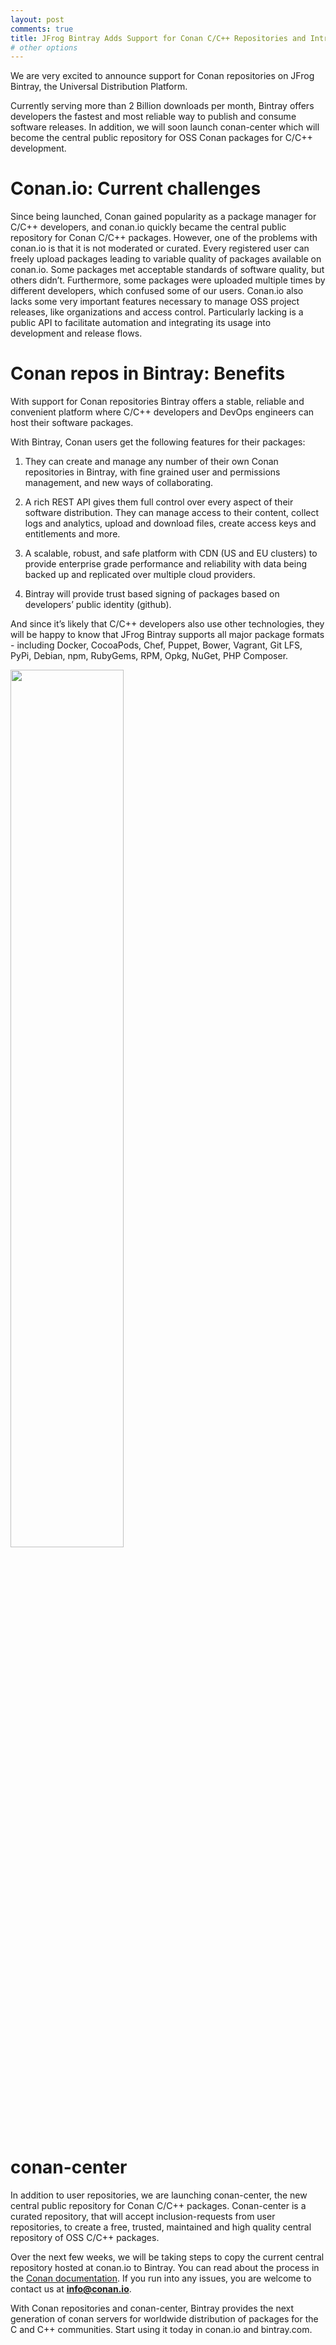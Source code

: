 ```yaml
---
layout: post
comments: true
title: JFrog Bintray Adds Support for Conan C/C++ Repositories and Introduces conan-center Managed Central Repository
# other options
---
```



We are very excited to announce support for Conan repositories on JFrog Bintray, the Universal Distribution Platform.

Currently serving more than 2 Billion downloads per month, Bintray offers developers the fastest and most reliable way to publish
and consume software releases. In addition, we will soon launch conan-center which will become the central public
repository for OSS Conan packages for C/C++ development.

Conan.io: Current challenges
============================

Since being launched, Conan gained popularity as a package manager for C/C++ developers, and conan.io quickly became the
central public repository for Conan C/C++ packages.  However, one of the problems with conan.io is that it is not moderated or curated.
Every registered user can freely upload packages leading to variable quality of packages available on conan.io.
Some packages met acceptable standards of  software quality, but others didn’t. Furthermore, some packages were uploaded
multiple times by different developers, which confused some of our users.
Conan.io also lacks some very important features necessary to manage OSS project releases, like organizations and access control.
Particularly lacking is a public API to facilitate automation and integrating its usage into development and release flows.


Conan repos in Bintray: Benefits
================================

With support for Conan repositories Bintray offers a stable, reliable and convenient platform where C/C++ developers
and DevOps engineers can host their software packages.

With Bintray, Conan users get the following features for their packages:

  1. They can  create and manage any number of their own Conan repositories in Bintray, with fine grained user and
    permissions management, and new ways of collaborating.

  2. A rich REST API gives them full  control over every aspect of their software distribution.
    They can  manage access to their content, collect logs and analytics, upload and download files, create access keys and entitlements and more.

  3. A scalable, robust, and safe platform with CDN (US and EU clusters) to provide enterprise grade performance and
    reliability with data being backed up and replicated over multiple cloud providers.

  4. Bintray will provide trust based signing of packages based on developers’ public identity (github).

And since it’s likely that C/C++ developers also use other technologies, they will be happy to know that
JFrog Bintray supports all major package formats -  including Docker, CocoaPods, Chef, Puppet, Bower, Vagrant, Git LFS,
PyPi, Debian, npm, RubyGems, RPM, Opkg, NuGet, PHP Composer.


<p class="centered">
    <img src="{{ site.url }}/assets/post_images/2017-05-25/arch.png" width="60%" align="center"/>
</p>


conan-center
============

In addition to user repositories, we are launching conan-center, the new central public repository for Conan C/C++ packages.
Conan-center is a curated repository, that will accept inclusion-requests from user repositories, to create a free,
trusted, maintained and high quality central repository of OSS C/C++ packages.

Over the next few weeks, we will be taking steps to copy the current central repository hosted at conan.io to Bintray.
You can read about the process in the [Conan documentation](http://docs.conan.io/move_to_bintray.html).
If you run into any issues, you are welcome to contact us at **info@conan.io**.

With Conan repositories and conan-center, Bintray provides the next generation of conan servers for worldwide distribution
of packages for the C and C++ communities. Start using it today in conan.io and bintray.com.

